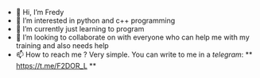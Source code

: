- 👋 Hi, I’m Fredy
- 👀 I’m interested in python and c++ programming
- 🌱 I’m currently just learning to program 
- 💞️ I’m looking to collaborate on with everyone who can help me with my training and also needs help
- 📫 How to reach me ? Very simple. You can write to me in a _telegram_: ** https://t.me/F2DOR_L **
